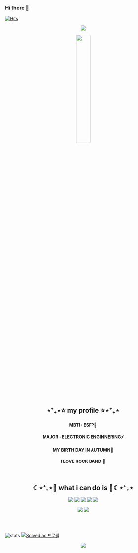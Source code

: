 ### Hi there 👋 

[![Hits](https://hits.seeyoufarm.com/api/count/incr/badge.svg?url=https%3A%2F%2Fgithub.com%2Fpeachsz-z%2Fhit-counter&count_bg=%23F7F7F6&title_bg=%23F1C3EC&icon=github.svg&icon_color=%23FFFFFF&title=hits&edge_flat=true)](https://hits.seeyoufarm.com)

<div align="center">
  <img src="https://capsule-render.vercel.app/api?type=rounded&color=F4B7C2&text=Welcome&animation=blink&height=200&fontColor=FFFFFF&desc=peachsz-z's%20home&descAlignY=75"/>
</div>

<p align="center">
 <img width="30%" src="https://user-images.githubusercontent.com/122509630/212248023-c19ee088-804c-40da-adc3-c19a382fccac.png"/> 
</p>

<h2 align="center">⋆⁺₊⋆⭐ my profile ⭐⋆⁺₊⋆</h2>
<h4 align="center"> MBTI : ESFP🍰 </h4>
<h4 align="center"> MAJOR : ELECTRONIC ENGINNERING⚡ </h4>
<h4 align="center"> MY BIRTH DAY IN AUTUMN🍂 </h4>
<h4 align="center"> I LOVE ROCK BAND 🎸 </h4>
<br/>



<h2 align="center">☾⋆⁺₊⋆💜 what i can do is 💜☾⋆⁺₊⋆</h2>
<p align="center">
 <img src="https://img.shields.io/badge/Python-3776AB?style=flat-square&logo=Python&logoColor=white"/></a>
 <img src="https://img.shields.io/badge/R-green?style=flat-square&logo=R&logoColor=white"/>
<img src="https://img.shields.io/badge/HTML-E34F26?style=flat-square&logo=HTML5&logoColor=white"/>
<img src="https://img.shields.io/badge/CSS-1572B6?style=flat-square&logo=CSS3&logoColor=white"/>
 <img src="https://img.shields.io/badge/Django-092E20?style=flat-square&logo=Django&logoColor=white"/></a> </p>
 <p align="center">
 <img src="https://img.shields.io/badge/Vue.js-green?style=flat-square&logo=Vue.js&logoColor=white"/>
 <img src="https://img.shields.io/badge/Vuetify-blue?style=flat-square&logo=Vuetify&logoColor=white"/></p>

 <br/>
 <br/>
 

  
 ![stats](https://github-readme-stats-git-masterrstaa-rickstaa.vercel.app/api?username=peachsz-z&&show_icons=true&theme=moltack) 
 [![Solved.ac
프로필](http://mazassumnida.wtf/api/v2/generate_badge?boj=rkdmf0914)](https://solved.ac/rkdmf0914)
  <br/>
  
<div align="center">
 <img src=https://capsule-render.vercel.app/api?type=rounded&color=F4B7C2&height=100&section=footer&desc=prod.by%20peachsz-z&fontColor=FFFFFF&fontsize=9&rotate=100/>
</div>    
  

<!--
**peachsz-z/peachsz-z** is a ✨ _special_ ✨ repository because its `README.md` (this file) appears on your GitHub profile.

Here are some ideas to get you started:

- 🔭 I’m currently working on ...
- 🌱 I’m currently learning ...
- 👯 I’m looking to collaborate on ...
- 🤔 I’m looking for help with ...
- 💬 Ask me about ...
- 📫 How to reach me: ...
- 😄 Pronouns: ...
- ⚡ Fun fact: ...
-->
